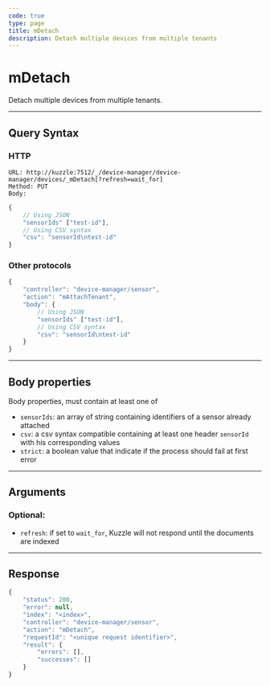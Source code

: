 ```yaml
---
code: true
type: page
title: mDetach
description: Detach multiple devices from multiple tenants
---
```


# mDetach

Detach multiple devices from multiple tenants.

---

## Query Syntax

### HTTP

``` http
URL: http://kuzzle:7512/_/device-manager/device-manager/devices/_mDetach[?refresh=wait_for]
Method: PUT
Body:
```

``` js
{
    // Using JSON
    "sensorIds" ["test-id"],
    // Using CSV syntax
    "csv": "sensorId\ntest-id"
}
```

### Other protocols

``` js
{
    "controller": "device-manager/sensor",
    "action": "mAttachTenant",
    "body": {
        // Using JSON
        "sensorIds" ["test-id"],
        // Using CSV syntax
        "csv": "sensorId\ntest-id"
    }
}
```

---

## Body properties

Body properties, must contain at least one of

* `sensorIds`: an array of string containing identifiers of a sensor already attached
* `csv`: a csv syntax compatible containing at least one header `sensorId` with his corresponding values
* `strict`: a boolean value that indicate if the process should fail at first error

---

## Arguments

### Optional:

* `refresh`: if set to `wait_for`, Kuzzle will not respond until the documents are indexed

---

## Response

``` js
{
    "status": 200,
    "error": null,
    "index": "<index>",
    "controller": "device-manager/sensor",
    "action": "mDetach",
    "requestId": "<unique request identifier>",
    "result": {
        "errors": [],
        "successes": []
    }
}
```
